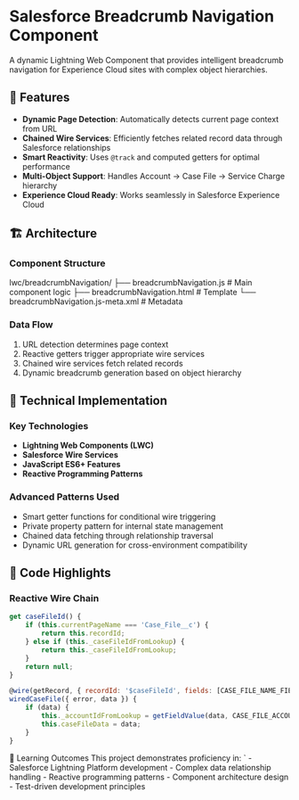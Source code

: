 # Salesforce Breadcrumb Navigation Component

A dynamic Lightning Web Component that provides intelligent breadcrumb navigation for Experience Cloud sites with complex object hierarchies.

## 🚀 Features

- **Dynamic Page Detection**: Automatically detects current page context from URL
- **Chained Wire Services**: Efficiently fetches related record data through Salesforce relationships
- **Smart Reactivity**: Uses `@track` and computed getters for optimal performance
- **Multi-Object Support**: Handles Account → Case File → Service Charge hierarchy
- **Experience Cloud Ready**: Works seamlessly in Salesforce Experience Cloud

## 🏗️ Architecture

### Component Structure
lwc/breadcrumbNavigation/
├── breadcrumbNavigation.js      # Main component logic
├── breadcrumbNavigation.html    # Template
└── breadcrumbNavigation.js-meta.xml # Metadata

### Data Flow
1. URL detection determines page context
2. Reactive getters trigger appropriate wire services
3. Chained wire services fetch related records
4. Dynamic breadcrumb generation based on object hierarchy

## 🔧 Technical Implementation

### Key Technologies
- **Lightning Web Components (LWC)**
- **Salesforce Wire Services**
- **JavaScript ES6+ Features**
- **Reactive Programming Patterns**

### Advanced Patterns Used
- Smart getter functions for conditional wire triggering
- Private property pattern for internal state management
- Chained data fetching through relationship traversal
- Dynamic URL generation for cross-environment compatibility

## 📖 Code Highlights

### Reactive Wire Chain
```javascript
get caseFileId() {
    if (this.currentPageName === 'Case_File__c') {
        return this.recordId;
    } else if (this._caseFileIdFromLookup) {
        return this._caseFileIdFromLookup;
    }
    return null;
}

@wire(getRecord, { recordId: '$caseFileId', fields: [CASE_FILE_NAME_FIELD, CASE_FILE_ACCOUNT_FIELD] })
wiredCaseFile({ error, data }) {
    if (data) {
        this._accountIdFromLookup = getFieldValue(data, CASE_FILE_ACCOUNT_FIELD);
        this.caseFileData = data;
    }
}
```
🎯 Learning Outcomes
    This project demonstrates proficiency in:
`
        - Salesforce Lightning Platform development
        - Complex data relationship handling
        - Reactive programming patterns
        - Component architecture design
        - Test-driven development principles

